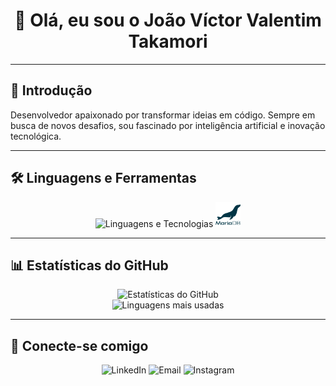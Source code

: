 <h1 align="center">👋 Olá, eu sou o João Víctor Valentim Takamori</h1>

---

## 🚀 Introdução  
Desenvolvedor apaixonado por transformar ideias em código. Sempre em busca de novos desafios, sou fascinado por inteligência artificial e inovação tecnológica.

---

## 🛠️ **Linguagens e Ferramentas**
<p align="center">
  <img src="https://skillicons.dev/icons?i=cpp,cs,html,css,js,react,python,php,mysql,mongodb" alt="Linguagens e Tecnologias" />
  <img src="https://raw.githubusercontent.com/devicons/devicon/master/icons/mariadb/mariadb-original-wordmark.svg" alt="MariaDB" title="MariaDB" width="40" height="40">
</p>

---

## 📊 **Estatísticas do GitHub**  
<p align="center">
  <img src="https://github-readme-stats.vercel.app/api?username=TKjoao&show_icons=true&theme=dark&cache_seconds=0" alt="Estatísticas do GitHub" />
  <br>
  <img src="https://github-readme-stats.vercel.app/api/top-langs/?username=TKjoao&layout=compact&theme=dark&cache_seconds=0" alt="Linguagens mais usadas" />
</p>

---

## 🌟 **Conecte-se comigo**  
<p align="center">
  <img src="https://img.shields.io/badge/-LinkedIn-0077B5?logo=linkedin&logoColor=white&style=flat-square" alt="LinkedIn" onclick="window.location.href='https://www.linkedin.com/in/seu-linkedin'">
  <img src="https://img.shields.io/badge/-Email-D14836?logo=gmail&logoColor=white&style=flat-square" alt="Email" onclick="window.location.href='mailto:joaotakamori47@gmail.com'">
  <img src="https://img.shields.io/badge/-Instagram-E4405F?logo=instagram&logoColor=white&style=flat-square" alt="Instagram" onclick="window.location.href='https://www.instagram.com/joaotakamori/profilecard/?igsh=cDlsajd0Z3Rwanh1'">
</p>

